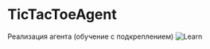 # TicTacToeAgent
Реализация агента (обучение с подкреплением)
![Learn](https://github.com/ALoNePoMaHTiK/TicTacToeAgent/assets/79035908/772a4a0e-1dcb-4515-980c-82e1af1c4951)
